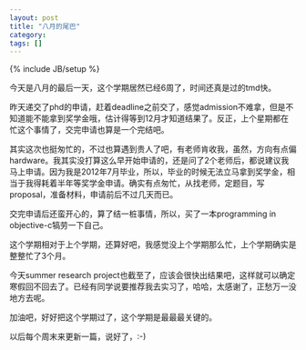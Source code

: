 ```yaml
---
layout: post
title: "八月的尾巴"
category: 
tags: []
---
```

{% include JB/setup %}

今天是八月的最后一天，这个学期居然已经6周了，时间还真是过的tmd快。

昨天递交了phd的申请，赶着deadline之前交了，感觉admission不难拿，但是不知道能不能拿到奖学金哦，估计得等到12月才知道结果了。反正，上个星期都在忙这个事情了，交完申请也算是一个完结吧。

其实这次也挺匆忙的，不过也算遇到贵人了吧，有老师肯收我，虽然，方向有点偏hardware。我其实没打算这么早开始申请的，还是问了2个老师后，都说建议我马上申请。因为我是2012年7月毕业，所以，毕业的时候无法立马拿到奖学金，相当于我得耗着半年等奖学金申请。确实有点匆忙，从找老师，定题目，写proposal，准备材料，申请前后不过几天而已。

交完申请后还蛮开心的，算了结一桩事情，所以，买了一本programming in objective-c犒劳一下自己。

这个学期相对于上个学期，还算好吧，我感觉没上个学期那么忙，上个学期确实是整整忙了3个月。

今天summer research project也截至了，应该会很快出结果吧，这样就可以确定寒假回不回去了。已经有同学说要推荐我去实习了，哈哈，太感谢了，正愁万一没地方去呢。

加油吧，好好把这个学期过了，这个学期是最最最关键的。

以后每个周末来更新一篇，说好了，:-)